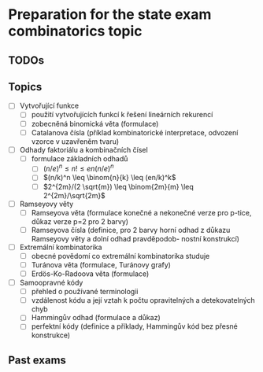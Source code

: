 # Preparation for the state exam combinatorics topic

## TODOs

## Topics

- [ ] Vytvořující funkce
  - [ ] použití vytvořujících funkcí k řešení lineárních rekurencí
  - [ ] zobecněná binomická věta (formulace)
  - [ ] Catalanova čísla (příklad kombinatorické interpretace, odvození vzorce v uzavřeněm tvaru)
- [ ] Odhady faktoriálu a kombinačních čísel
  - [ ] formulace základních odhadů
    - [ ] $(n/e)^n \leq n! \leq en (n/e)^n$
    - [ ] $(n/k)^n \leq \binom{n}{k} \leq (en/k)^k$
    - [ ] $2^{2m}/(2 \sqrt{m}) \leq \binom{2m}{m} \leq 2^{2m}/\sqrt{2m}$
- [ ] Ramseyovy věty
  - [ ] Ramseyova věta (formulace konečné a nekonečné verze pro p-tice, důkaz verze p=2 pro 2 barvy)
  - [ ] Ramseyova čísla (definice, pro 2 barvy horní odhad z důkazu Ramseyovy věty a dolní odhad pravděpodob-
  nostní konstrukcí)
- [ ] Extremální kombinatorika
  - [ ] obecné povědomí co extremální kombinatorika studuje
  - [ ] Turánova věta (formulace, Turánovy grafy)
  - [ ] Erdös-Ko-Radoova věta (formulace)
- [ ] Samoopravné kódy
  - [ ] přehled o používané terminologii
  - [ ] vzdálenost kódu a její vztah k počtu opravitelných a detekovatelných chyb
  - [ ] Hammingův odhad (formulace a důkaz)
  - [ ] perfektní kódy (definice a příklady, Hammingův kód bez přesné konstrukce)

## Past exams
